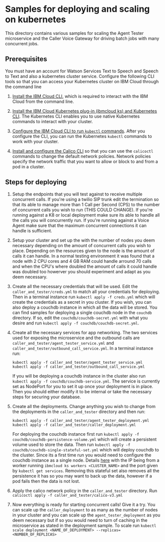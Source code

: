 # Samples for deploying and scaling on kubernetes

This directory contains various samples for scaling the Agent Tester microservice and the Caller Voice Gateway for driving batch jobs with many concurrent jobs.

## Prerequisites

You must have an account for Watson Services Text to Speech and Speech to Text and also a kubernetes cluster service. Configure the following CLI tools so that you can access your Kubernetes cluster on IBM Cloud through the command line

1. [Install the IBM Cloud CLI](https://console.bluemix.net/docs/containers/cs_cli_install.html#cs_cli_install), which is required to interact with the IBM Cloud from the command line.
2. [Install the IBM Cloud Kubernetes plug-in (ibmcloud ks) and Kubernetes CLI](https://console.bluemix.net/docs/containers/cs_cli_install.html#cs_cli_install). The Kubernetes CLI enables you to use native Kubernetes commands to interact with your cluster.

3. [Configure the IBM Cloud CLI to run `kubectl` commands](https://console.bluemix.net/docs/containers/cs_cli_install.html#cs_cli_configure). After you configure the CLI, you can run the Kubernetes `kubectl` commands to work with your cluster.

4. [Install and configure the Calico CLI](https://console.bluemix.net/docs/containers/cs_network_policy.html#cli_install) so that you can use the `calicoctl` commands to change the default network policies. Network policies specify the network traffic that you want to allow or block to and from a pod in a cluster.

## Steps for deploying

1. Setup the endpoints that you will test against to receive multiple concurrent calls. If you're using a twilio SIP trunk edit the termination so that its able to manage more than 1 Call per Second (CPS) to the number of concurrent calls you wish to run (THIS COULD CHANGE). If you're running against a K8 or local deployment make sure its able to handle all the calls you will concurrently run. If you're running against a Voice Agent make sure that the maximum concurrent connections it can handle is sufficient.

2. Setup your cluster and set up the  with the number of nodes you deem necessary depending on the amount of concurrent calls you wish to place. Depending on the resources given to the node is the amount of calls it can handle. In a normal testing environment it was found that a node with 2 CPU cores and 4 GB RAM could handle arround 70 calls and when the CPU's where doubled the amount of calls it could handle was doubled too howerver you should experiment and adapt as you deem necessary.

3. Create all the necessary credentials that will be used. Edit the `caller_and_tester/creds.yml` to match all your credentials for deploying. Then in a terminal instance run `kubectl apply -f creds.yml` which will create the credentials as a secret in you cluster. If you wish, you can also deploy a couchdb instance in which all the data will be stored. You can find samples for deploying a single couchdb node in the `couchdb` directory. If so, edit the `couchdb/couchdb-secret.yml` with what you desire and run `kubectl apply -f couchdb/couchdb-secret.yml`.

4. Create all the necessary services for app networking. The two services used for exposing the microservice and the outbound calls are `caller_and_tester/agent_tester_service.yml` and `caller_and_tester/outbound_call_service.yml`. In a terminal instance run:

    ```
    kubectl apply -f caller_and_tester/agent_tester_service.yml
    kubectl apply -f caller_and_tester/outbound_call_service.yml
    ```

    If you will be deploying a couchdb instance in the cluster also run `kubectl apply -f couchdb/couchdb-service.yml`. The service is currently set as NodePort for you to set it up once your deployment is in place. Then you should either modify it to be internal or take the necessary steps for securing your database.

5. Create all the deployments. Change anything you wish to change from the deployments in the `caller_and_tester` directory and then run:

    ```
    kubectl apply -f caller_and_tester/agent_tester_deployment.yml
    kubectl apply -f caller_and_tester/caller_deployment.yml
    ```

    For deploying the couchdb instance first run `kubectl apply -f couchdb/couchdb-persistence-volume.yml` which will create a persistent volume used to store the data. Then run `kubectl apply -f couchdb/couchdb-single-stateful-set.yml` which will deploy couchdb to the cluster. Since its a first time run you would need to configure the couchdb instance as a single node. Details [here](https://docs.couchdb.org/en/master/setup/single-node.html) with the IP being from a worker running `ibmcloud ks workers <CLUSTER_NAME>` and the port given by `kubectl get services`. Removing this stateful set also removes all the persistence it has so you may want to back up the data, however if a pod fails then the data is not lost.

6. Apply the calico network policy in the `caller_and_tester` directory. Run `calicoctl apply -f caller_and_tester/calico-v3.yml`

7. Now everything is ready for starting concurrent calls! Give it a try. You can scale up the `caller_deployment` to as many as the number of nodes in your cluster and you can scale up the `agent_tester_deployment` as you deem necessary but if so you would need to turn of caching in the microservice as stated in the deployment sample. To scale run `kubectl scale deployment <NAME_OF_DEPLOYMENT> --replicas=<NUMBER_OF_REPLICAS>`
